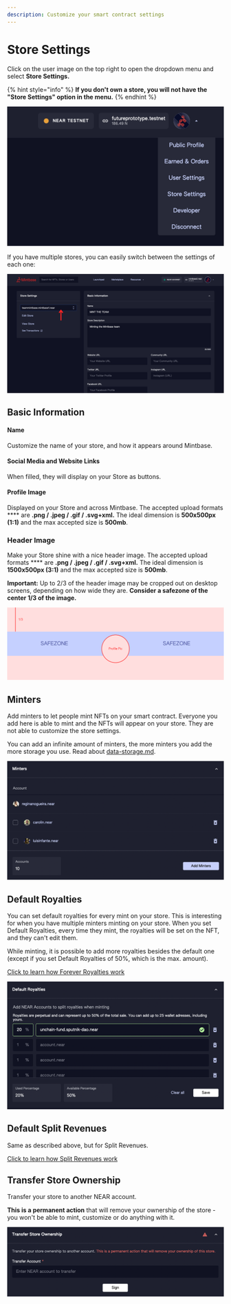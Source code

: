 ```yaml
---
description: Customize your smart contract settings
---
```


# Store Settings

Click on the user image on the top right to open the dropdown menu and select **Store Settings.**

{% hint style="info" %}
**If you don't own a store, you will not have the "Store Settings" option in the menu.**
{% endhint %}

![](<../../.gitbook/assets/Screenshot 2022-04-12 at 15.24.37.png>)

If you have multiple stores, you can easily switch between the settings of each one:

![](<../../.gitbook/assets/Untitled design (17).png>)

## Basic Information

#### Name

Customize the name of your store, and how it appears around Mintbase.

#### Social Media and Website Links

When filled, they will display on your Store as buttons.

#### Profile Image

Displayed on your Store and across Mintbase. The accepted upload formats **** are **.png / .jpeg / .gif / .svg+xml.** The ideal dimension is **500x500px (1:1)** and the max accepted size is **500mb**.



### Header Image

Make your Store shine with a nice header image. The accepted upload formats **** are **.png / .jpeg / .gif / .svg+xml.** The ideal dimension is **1500x500px (3:1)** and the max accepted size is **500mb**.

**Important:** Up to 2/3 of the header image may be cropped out on desktop screens, depending on how wide they are. **Consider a safezone of the center 1/3 of the image.**

![Safezone for header images](../../.gitbook/assets/mintbase-header-safezone.png)



## Minters

Add minters to let people mint NFTs on your smart contract. Everyone you add here is able to mint and the NFTs will appear on your store. They are not able to customize the store settings.

You can add an infinite amount of minters, the more minters you add the more storage you use. Read about [data-storage.md](../data-storage.md "mention").

![](<../../.gitbook/assets/Screenshot 2022-08-01 at 15.47.32.png>)

## Default Royalties

You can set default royalties for every mint on your store. This is interesting for when you have multiple minters minting on your store. When you set Default Royalties, every time they mint, the royalties will be set on the NFT, and they can't edit them.

While minting, it is possible to add more royalties besides the default one (except if you set Default Royalties of 50%, which is the max. amount).

[Click to learn how Forever Royalties work](https://docs.mintbase.io/creating/minting/minting-nfts#forever-royalties)

![](<../../.gitbook/assets/Screenshot 2022-08-01 at 15.51.21.png>)

## Default Split Revenues

Same as described above, but for Split Revenues.

[Click to learn how Split Revenues work](https://docs.mintbase.io/creating/minting/minting-nfts#split-revenues)

## Transfer Store Ownership

Transfer your store to another NEAR account.

**This is a permanent action** that will remove your ownership of the store - you won't be able to mint, customize or do anything with it.

![](<../../.gitbook/assets/Screenshot 2022-08-01 at 15.52.30.png>)
